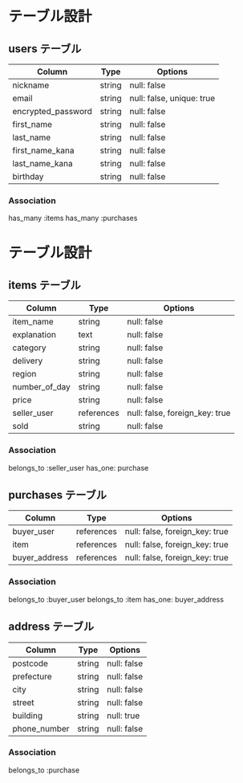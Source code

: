 # テーブル設計

## users テーブル

| Column             | Type   | Options     |
| ------------------ | ------ | ----------- |
| nickname           | string | null: false |
| email              | string | null: false, unique: true |
| encrypted_password | string | null: false |
| first_name         | string | null: false |
| last_name          | string | null: false |
| first_name_kana    | string | null: false |
| last_name_kana     | string | null: false |
| birthday           | string | null: false |

### Association
has_many :items
has_many :purchases

# テーブル設計

## items テーブル

| Column             | Type   | Options     |
| ------------------ | ------ | ----------- |
| item_name          | string | null: false |
| explanation        | text   | null: false |
| category           | string | null: false |
| delivery           | string | null: false |
| region             | string | null: false |
| number_of_day      | string | null: false |
| price              | string | null: false |
| seller_user        | references | null: false, foreign_key: true |
| sold               | string | null: false |


### Association
belongs_to :seller_user
has_one: purchase


## purchases テーブル


| Column       | Type       | Options                        |
| -------      | ---------- | ------------------------------ |
| buyer_user   | references | null: false, foreign_key: true |
| item         | references | null: false, foreign_key: true |
| buyer_address| references | null: false, foreign_key: true |


### Association
belongs_to :buyer_user
belongs_to :item
has_one: buyer_address


## address テーブル

| Column             | Type   | Options     |
| ------------------ | ------ | ----------- |
| postcode           | string | null: false |
| prefecture         | string | null: false |
| city               | string | null: false |
| street             | string | null: false |
| building           | string | null: true  |
| phone_number       | string | null: false |
### Association
belongs_to :purchase

